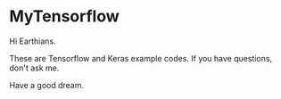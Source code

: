 # MyTensorflow

Hi Earthians.

These are Tensorflow and Keras example codes.
If you have questions, don't ask me. 

Have a good dream.
